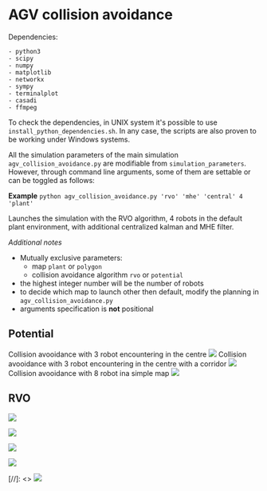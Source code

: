 # AGV collision avoidance

Dependencies:
```
- python3
- scipy
- numpy
- matplotlib
- networkx
- sympy
- terminalplot
- casadi
- ffmpeg
```
To check the dependencies, in UNIX system it's possible to use ```install_python_dependencies.sh```.
In any case, the scripts are also proven to be working under Windows systems.

All the simulation parameters of the main simulation ```agv_collision_avoidance.py``` are modifiable from ```simulation_parameters```.
However, through command line arguments, some of them are settable or can be toggled as follows:

**Example**
```python agv_collision_avoidance.py 'rvo' 'mhe' 'central' 4 'plant'```

Launches the simulation with the RVO algorithm, 4 robots in the default plant environment, with additional centralized kalman and MHE filter.

*Additional notes*
- Mutually exclusive parameters:
  - map ```plant``` or ```polygon```
  - collision avoidance algorithm ```rvo``` or ```potential```
- the highest integer number will be the number of robots
- to decide which map to launch other then default, modify the planning in ```agv_collision_avoidance.py```
- arguments specification is **not** positional


## Potential
Collision avooidance with 3 robot encountering in the centre
![](Animation/simulation_3_potential_02-04_13-17.gif)
Collision avooidance with 3 robot encountering in the centre with a corridor
![](Animation/simulation_2_potential_02-04_15-25.gif)
Collision avooidance with 8 robot ina simple map
![](Animation/simulation_8_potential_02-04_15-39.gif)

## RVO

![](Animation/simulation_2_rvo_02-04_10-00.gif)

![](Animation/simulation_2_rvo_02-04_09-52.gif)

![](Animation/simulation_3_rvo_02-04_08-33.gif)

![](Animation/simulation_3_rvo_02-04_08-44.gif)

[//]: <>  ![](Animation/simulation_8_rvo_02-04_16-01.gif)


